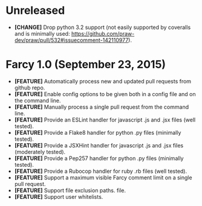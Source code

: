 # Unreleased
* __[CHANGE]__ Drop python 3.2 support (not easily supported by coveralls and
  is minimally used:
  https://github.com/praw-dev/praw/pull/532#issuecomment-142110977).

# Farcy 1.0 (September 23, 2015)

* __[FEATURE]__ Automatically process new and updated pull requests from github
  repo.
* __[FEATURE]__ Enable config options to be given both in a config file and on
  the command line.
* __[FEATURE]__ Manually process a single pull request from the command line.
* __[FEATURE]__ Provide an ESLint handler for javascript .js and .jsx files
  (well tested).
* __[FEATURE]__ Provide a Flake8 handler for python .py files (minimally
  tested).
* __[FEATURE]__ Provide a JSXHint handler for javascript .js and .jsx files
  (moderately tested).
* __[FEATURE]__ Provide a Pep257 handler for python .py files (minimally
  tested).
* __[FEATURE]__ Provide a Rubocop handler for ruby .rb files (well tested).
* __[FEATURE]__ Support a maximum visible Farcy comment limit on a single pull
request.
* __[FEATURE]__ Support file exclusion paths.
  file.
* __[FEATURE]__ Support user whitelists.
